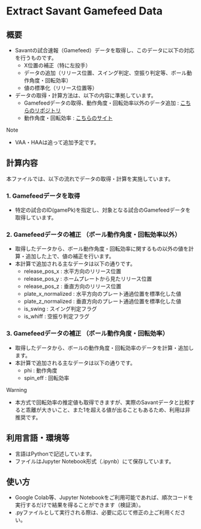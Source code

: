 # Extract Savant Gamefeed Data

## 概要
- Savantの試合速報（Gamefeed）データを取得し、このデータに以下の対応を行うものです。
    - X位置の補正（特に左投手）
    - データの追加（リリース位置、スイング判定、空振り判定等、ボール動作角度・回転効率）
    - 値の標準化（リリース位置等）
- データの取得・計算方法は、以下の内容に準拠しています。
    - Gamefeedデータの取得、動作角度・回転効率以外のデータ追加 : [こちらのリポジトリ](https://github.com/jmaschino56/baseball_savant_game_feed_api_downloaded)
    - 動作角度・回転効率 : [こちらのサイト](https://www.kaggle.com/code/s903124/observed-vs-inferred-spin-axis)
> [!NOTE]  
> - VAA・HAAは追って追加予定です。

## 計算内容
本ファイルでは、以下の流れでデータの取得・計算を実施しています。
### 1. Gamefeedデータを取得
- 特定の試合のID(gamePk)を指定し、対象となる試合のGamefeedデータを取得しています。
### 2. Gamefeedデータの補正 （ボール動作角度・回転効率以外）
- 取得したデータから、ボール動作角度・回転効率に関するもの以外の値を計算・追加した上で、値の補正を行います。
- 本計算で追加される主なデータは以下の通りです。
    - release_pos_x : 水平方向のリリース位置 
    - release_pos_y : ホームプレートから見たリリース位置
    - release_pos_z : 垂直方向のリリース位置
    - plate_x_normalized : 水平方向のプレート通過位置を標準化した値
    - plate_z_normalized : 垂直方向のプレート通過位置を標準化した値
    - is_swing : スイング判定フラグ
    - is_whiff : 空振り判定フラグ
### 3. Gamefeedデータの補正 （ボール動作角度・回転効率）
- 取得したデータから、ボールの動作角度・回転効率のデータを計算・追加します。
- 本計算で追加される主なデータは以下の通りです。
    - phi : 動作角度
    - spin_eff : 回転効率
> [!WARNING]  
> - 本方式で回転効率の推定値も取得できますが、実際のSavantデータと比較すると乖離が大きいこと、また1を超える値が出ることもあるため、利用は非推奨です。

## 利用言語・環境等
- 言語はPythonで記述しています。
- ファイルはJupyter Notebook形式（.ipynb）にて保存しています。

## 使い方
- Google Colab等、Jupyter Notebookをご利用可能であれば、順次コードを実行するだけで結果を得ることができます（検証済）。
- .pyファイルとして実行される際は、必要に応じて修正の上ご利用ください。